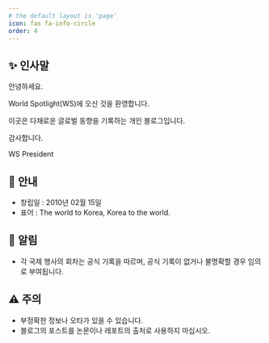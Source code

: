 ```yaml
---
# the default layout is 'page'
icon: fas fa-info-circle
order: 4
---
```

## ✨ 인사말
안녕하세요.

World Spotlight(WS)에 오신 것을 환영합니다.

이곳은 다채로운 글로벌 동향을 기록하는 개인 블로그입니다.

감사합니다.

WS President

## 🧭 안내
* 창립일 : 2010년 02월 15일
* 표어 : The world to Korea, Korea to the world.

## 📢 알림
* 각 국제 행사의 회차는 공식 기록을 따르며, 공식 기록이 없거나 불명확할 경우 임의로 부여됩니다.

## ⚠️ 주의
* 부정확한 정보나 오타가 있을 수 있습니다.
* 블로그의 포스트를 논문이나 레포트의 출처로 사용하지 마십시오.
